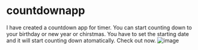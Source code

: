 # countdownapp
I have created a countdown app for timer. You can start counting down to your birthday or new year or chirstmas. You have to set the starting date and it will start counting down atomatically. Check out now.
![image](https://github.com/ardhrubo/countdownapp/assets/112472739/36350b6f-babe-4441-866f-e7412cba41bb)

